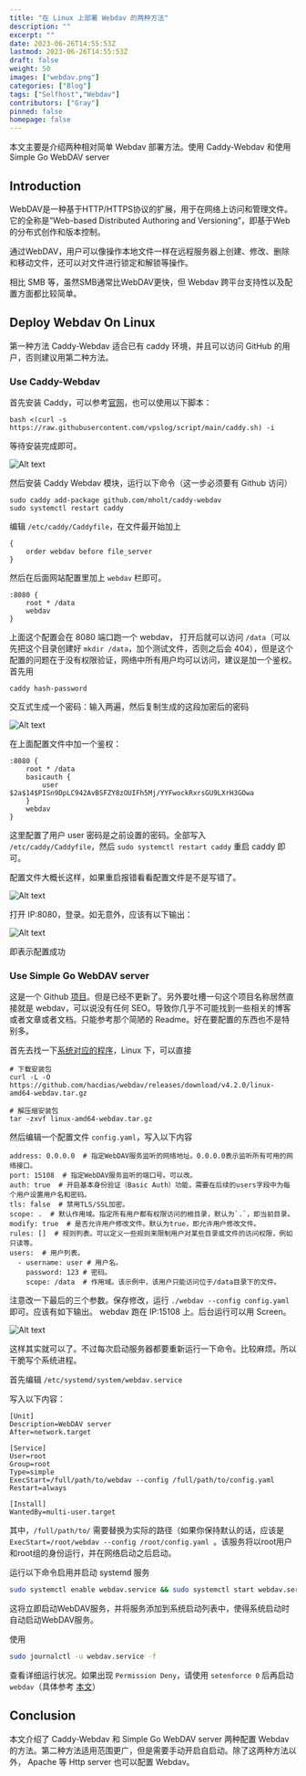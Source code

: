 ```yaml
---
title: "在 Linux 上部署 Webdav 的两种方法"
description: ""
excerpt: ""
date: 2023-06-26T14:55:53Z
lastmod: 2023-06-26T14:55:53Z
draft: false
weight: 50
images: ["webdav.png"]
categories: ["Blog"]
tags: ["Selfhost","Webdav"]
contributors: ["Gray"]
pinned: false
homepage: false
---
```


本文主要是介绍两种相对简单 Webdav 部署方法。使用 Caddy-Webdav 和使用 Simple Go WebDAV server

## Introduction

WebDAV是一种基于HTTP/HTTPS协议的扩展，用于在网络上访问和管理文件。它的全称是“Web-based Distributed Authoring and Versioning”，即基于Web的分布式创作和版本控制。

通过WebDAV，用户可以像操作本地文件一样在远程服务器上创建、修改、删除和移动文件，还可以对文件进行锁定和解锁等操作。

相比 SMB 等，虽然SMB通常比WebDAV更快，但 Webdav 跨平台支持性以及配置方面都比较简单。

## Deploy Webdav On Linux

第一种方法 Caddy-Webdav 适合已有 caddy 环境，并且可以访问 GitHub 的用户，否则建议用第二种方法。

### Use Caddy-Webdav

首先安装 Caddy，可以参考[官网](https://caddyserver.com/)，也可以使用以下脚本：

```
bash <(curl -s https://raw.githubusercontent.com/vpslog/script/main/caddy.sh) -i
```

等待安装完成即可。

![Alt text](image.png)

然后安装 Caddy Webdav 模块，运行以下命令（这一步必须要有 Github 访问）

```
sudo caddy add-package github.com/mholt/caddy-webdav
sudo systemctl restart caddy
```

编辑 `/etc/caddy/Caddyfile`，在文件最开始加上

```
{
    order webdav before file_server
}
```


然后在后面网站配置里加上 `webdav` 栏即可。

```
:8080 {
    root * /data
    webdav
}
```

上面这个配置会在 8080 端口跑一个 webdav， 打开后就可以访问 `/data`（可以先把这个目录创建好 `mkdir /data`，加个测试文件，否则之后会 404），但是这个配置的问题在于没有权限验证，网络中所有用户均可以访问，建议是加一个鉴权。首先用

```
caddy hash-password
```

交互式生成一个密码：输入两遍，然后复制生成的这段加密后的密码

![Alt text](image-1.png)

在上面配置文件中加一个鉴权：

```
:8080 {
    root * /data
    basicauth {
        user $2a$14$PISn9DpLC942AvBSFZY8zOUIFh5Mj/YYFwockRxrsGU9LXrH3GOwa
    }
    webdav
}
```

这里配置了用户 user 密码是之前设置的密码。全部写入 `/etc/caddy/Caddyfile`，然后 `sudo systemctl restart caddy` 重启 caddy 即可。

配置文件大概长这样，如果重启报错看看配置文件是不是写错了。

![Alt text](image-2.png)

打开 IP:8080，登录。如无意外，应该有以下输出：

![Alt text](image-3.png)

即表示配置成功

### Use Simple Go WebDAV server

这是一个 Github [项目](https://github.com/hacdias/webdav)。但是已经不更新了。另外要吐槽一句这个项目名称居然直接就是 webdav，可以说没有任何 SEO。导致你几乎不可能找到一些相关的博客或者文章或者文档。只能参考那个简陋的 Readme。好在要配置的东西也不是特别多。


首先去找一下[系统对应的程序](https://github.com/hacdias/webdav/releases/tag/v4.2.0)，Linux 下，可以直接

```
# 下载安装包
curl -L -O https://github.com/hacdias/webdav/releases/download/v4.2.0/linux-amd64-webdav.tar.gz

# 解压缩安装包
tar -zxvf linux-amd64-webdav.tar.gz
```

然后编辑一个配置文件 `config.yaml`，写入以下内容

```
address: 0.0.0.0  # 指定WebDAV服务监听的网络地址。0.0.0.0表示监听所有可用的网络接口。
port: 15108  # 指定WebDAV服务监听的端口号。可以改。
auth: true  # 开启基本身份验证（Basic Auth）功能，需要在后续的users字段中为每个用户设置用户名和密码。
tls: false  # 禁用TLS/SSL加密。
scope: .  # 默认作用域。指定所有用户都有权限访问的根目录，默认为`.`，即当前目录。
modify: true  # 是否允许用户修改文件。默认为true，即允许用户修改文件。
rules: []  # 规则列表。可以定义一些规则来限制用户对某些目录或文件的访问权限，例如只读等。
users:  # 用户列表。
  - username: user # 用户名。
    password: 123 # 密码。
    scope: /data  # 作用域。该示例中，该用户只能访问位于/data目录下的文件。
```

注意改一下最后的三个参数。保存修改，运行 `./webdav --config config.yaml` 即可。应该有如下输出。 webdav 跑在 IP:15108 上。后台运行可以用 Screen。

![Alt text](image-4.png)


这样其实就可以了。不过每次启动服务器都要重新运行一下命令。比较麻烦。所以干脆写个系统进程。

首先编辑 `/etc/systemd/system/webdav.service`

写入以下内容：

```
[Unit]
Description=WebDAV server
After=network.target

[Service]
User=root
Group=root
Type=simple
ExecStart=/full/path/to/webdav --config /full/path/to/config.yaml
Restart=always

[Install]
WantedBy=multi-user.target
```

其中，`/full/path/to/` 需要替换为实际的路径（如果你保持默认的话，应该是 `ExecStart=/root/webdav --config /root/config.yaml
`。该服务将以root用户和root组的身份运行，并在网络启动之后启动。


运行以下命令启用并启动 systemd 服务

```bash
sudo systemctl enable webdav.service && sudo systemctl start webdav.service
``` 

这将立即启动WebDAV服务，并将服务添加到系统启动列表中，使得系统启动时自动启动WebDAV服务。

使用
```bash
sudo journalctl -u webdav.service -f
```

查看详细运行状况。如果出现 `Permission Deny`，请使用 `setenforce 0` 后再启动 `webdav`（具体参考 [本文](https://blog.csdn.net/weixin_42915431/article/details/106533610)）

## Conclusion 

本文介绍了 Caddy-Webdav 和 Simple Go WebDAV server 两种配置 Webdav 的方法。第二种方法适用范围更广，但是需要手动开启自启动。除了这两种方法以外， Apache 等 Http server 也可以配置 Webdav。